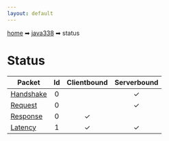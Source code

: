 ```yaml
---
layout: default
---
```


[home](/) ➡ [java338](/protocol/java338) ➡ status

# Status

Packet | Id | Clientbound | Serverbound
---|:---:|:---:|:---:
[Handshake](statushandshake) | 0 |   | ✓
[Request](statusrequest) | 0 |   | ✓
[Response](statusresponse) | 0 | ✓ |  
[Latency](statuslatency) | 1 | ✓ | ✓

